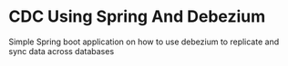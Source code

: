 # CDC Using Spring And Debezium

Simple Spring boot application on how to use debezium to replicate and sync data across databases


